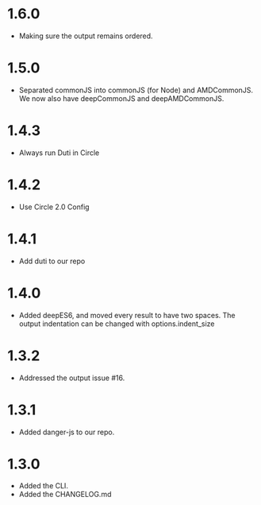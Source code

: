 ﻿# 1.6.0
- Making sure the output remains ordered.

# 1.5.0
- Separated commonJS into commonJS (for Node) and AMDCommonJS. We now
  also have deepCommonJS and deepAMDCommonJS.

# 1.4.3
- Always run Duti in Circle

# 1.4.2
- Use Circle 2.0 Config

# 1.4.1
- Add duti to our repo

# 1.4.0
- Added deepES6, and moved every result to have two spaces. The output
  indentation can be changed with options.indent_size

# 1.3.2
- Addressed the output issue #16.

# 1.3.1
- Added danger-js to our repo.

# 1.3.0
- Added the CLI.
- Added the CHANGELOG.md
